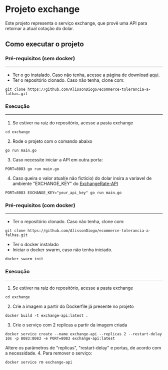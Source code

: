 # Projeto exchange

Este projeto representa o serviço exchange, que provê uma API para retornar a atual cotação do dolar.

## Como executar o projeto

### Pré-requisitos (sem docker) <hr/>
- Ter o go instalado. Caso não tenha, acesse a página de download [aqui](https://go.dev/dl/).
- Ter o repositório clonado. Caso não tenha, clone com: 

```shell 
git clone https://github.com/AlissonDiogo/ecommerce-tolerancia-a-falhas.git
```


### Execução <hr/>

1. Se estiver na raiz do repositório, acesse a pasta exchange
```shell
cd exchange
```
2. Rode o projeto com o comando abaixo
```shell
go run main.go
```
3. Caso necessite iniciar a API em outra porta:
```shell
PORT=8083 go run main.go
```
4. Caso queira o valor atual(e não fictício) do dolar insira a variavel de ambiente "EXCHANGE_KEY" do [ExchangeRate-API](app.exchangerate-api.com)
```shell
PORT=8083 EXCHANGE_KEY="your_api_key" go run main.go
```

### Pré-requisitos (com docker) <hr/>
- Ter o repositório clonado. Caso não tenha, clone com: 
```shell 
git clone https://github.com/AlissonDiogo/ecommerce-tolerancia-a-falhas.git
```
- Ter o docker instalado
- Iniciar o docker swarm, caso não tenha iniciado.
```shell 
docker swarm init
```

### Execução <hr/>

1. Se estiver na raiz do repositório, acesse a pasta exchange
```shell
cd exchange
```
2. Crie a imagem a partir do Dockerfile já presente no projeto
```shell
docker build -t exchange-api:latest .
```
3. Crie o serviço com 2 replicas a partir da imagem criada
```shell
docker service create --name exchange-api --replicas 2 --restart-delay 10s -p 8083:8083 -e PORT=8083 exchange-api:latest
```
Altere os parâmetros de "replicas", "restart-delay" e portas, de acordo com a necessidade.
4. Para remover o serviço:
```shell
docker service rm exchange-api
```

